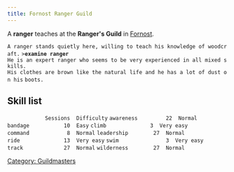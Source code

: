 ```yaml
---
title: Fornost Ranger Guild
---
```


A **ranger** teaches at the **Ranger's Guild** in
[Fornost](Fornost "wikilink").

`A ranger stands quietly here, willing to teach his knowledge of woodcraft.`
`>`**`examine ranger`**
`He is an expert ranger who seems to be very experienced in all mixed skills.`
`His clothes are brown like the natural life and he has a lot of dust on his`
`boots.`

## Skill list

`            Sessions  Difficulty`
`awareness         22  Normal`
`bandage           10  Easy`
`climb              3  Very easy`
`command            8  Normal`
`leadership        27  Normal`
`ride              13  Very easy`
`swim               3  Very easy`
`track             27  Normal`
`wilderness        27  Normal     `

[Category: Guildmasters](Category:_Guildmasters "wikilink")